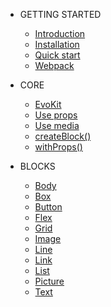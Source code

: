 * GETTING STARTED

  * [Introduction](/docs/getting-started/introduction.md)
  * [Installation](/docs/getting-started/installation.md)
  * [Quick start](/docs/getting-started/quick-start.md)
  * [Webpack](/docs/getting-started/webpack.md)

* CORE
  * [EvoKit](/packages/evokit/)
  * [Use props](/docs/getting-started/props.md)
  * [Use media](/docs/getting-started/media.md)
  * [createBlock()](/docs/base/create-block.md)
  * [withProps()](/docs/base/with-props.md)

* BLOCKS
  * [Body](/packages/evokit-body/)
  * [Box](/packages/evokit-box/)
  * [Button](/packages/evokit-button/)
  * [Flex](/packages/evokit-flex/)
  * [Grid](/packages/evokit-grid/)
  * [Image](/packages/evokit-image/)
  * [Line](/packages/evokit-line/)
  * [Link](/packages/evokit-link/)
  * [List](/packages/evokit-list/)
  * [Picture](/packages/evokit-picture/)
  * [Text](/packages/evokit-text/)

<!--
  [Button <sup class='beta'>beta</sup>](/packages/evokit-button/)
-->

